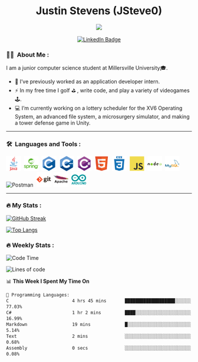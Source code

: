 <div id="header" align="center">
  <h1>Justin Stevens (JSteve0)</h1>
  <img src="https://media4.giphy.com/media/i1JHRZSXO9LZZDHqii/giphy.gif" width="200"/></p>
</div>

<div id="badges" align="center">
  <a href="https://www.linkedin.com/in/justin-stevens-77546021b/">
    <img src="https://img.shields.io/badge/LinkedIn-blue?style=for-the-badge&logo=linkedin&logoColor=white" alt="LinkedIn Badge"/>
  </a>
</div>

<!--
<div id="badges" align="center">
  <img src="https://komarev.com/ghpvc/?username=JSteve0&style=flat-square&color=blue" alt=""/>
</div>
--->

### :man_technologist: &nbsp;About Me :

I am a junior computer science student at Millersville University🎓.

- 🔭 I’ve previously worked as an application developer intern.
- ⚡  In my free time I golf ⛳️ , write code, and play a variety of videogames🕹.
- 💻 I’m currently working on a lottery scheduler for the XV6 Operating System, an advanced file system, a microsurgery simulator, and making a tower defense game in Unity.

---

### 🛠 &nbsp;Languages and Tools :

<p>
  <img src="https://github.com/devicons/devicon/blob/master/icons/java/java-original-wordmark.svg" title="Java" alt="Java" width="40" height="40"/>&nbsp;
  <img src="https://github.com/devicons/devicon/blob/master/icons/spring/spring-original-wordmark.svg" title="Spring" alt="Spring" width="40" height="40"/>&nbsp;
  <img src="https://github.com/devicons/devicon/blob/master/icons/c/c-original.svg" title="c" **alt="c" width="40" height="40"/>&nbsp;
  <img src="https://github.com/devicons/devicon/blob/master/icons/cplusplus/cplusplus-original.svg" title="C++" **alt="cplusplus" width="40" height="40"/>&nbsp;
  <img src="https://github.com/devicons/devicon/blob/master/icons/csharp/csharp-original.svg" title="c#" **alt="csharp" width="40" height="40"/>&nbsp;
  <img src="https://github.com/devicons/devicon/blob/master/icons/html5/html5-original.svg" title="HTML5" alt="HTML" width="40" height="40"/>&nbsp;
  <img src="https://github.com/devicons/devicon/blob/master/icons/css3/css3-plain-wordmark.svg"  title="CSS3" alt="CSS" width="40" height="40"/>&nbsp;
  <img src="https://github.com/devicons/devicon/blob/master/icons/javascript/javascript-original.svg" title="JavaScript" alt="JavaScript" width="40" height="40"/>&nbsp;
  <img src="https://github.com/devicons/devicon/blob/master/icons/nodejs/nodejs-original-wordmark.svg" title="NodeJS" alt="NodeJS" width="40" height="40"/>&nbsp;
  <img src="https://github.com/devicons/devicon/blob/master/icons/mysql/mysql-original-wordmark.svg" title="MySQL"  alt="MySQL" width="40" height="40"/>&nbsp;
  <img src="https://www.vectorlogo.zone/logos/getpostman/getpostman-icon.svg" title="Postman"  alt="Postman" width="40" height="40"/>&nbsp;
  <img src="https://github.com/devicons/devicon/blob/master/icons/git/git-original-wordmark.svg" title="Git" **alt="Git" width="40" height="40"/>&nbsp;
  <img src="https://github.com/devicons/devicon/blob/master/icons/apache/apache-original-wordmark.svg" title="Apache" **alt="Apache" width="40" height="40"/>&nbsp;
  <img src="https://github.com/devicons/devicon/blob/master/icons/arduino/arduino-original-wordmark.svg" title="Arduino" **alt="Arduino" width="40" height="40"/>&nbsp;
</p>

---

### :fire: My Stats :

[![GitHub Streak](http://github-readme-streak-stats.herokuapp.com?user=JSteve0&theme=dark)](https://git.io/streak-stats)

[![Top Langs](https://github-readme-stats.vercel.app/api/top-langs/?username=JSteve0&layout=compact&theme=vision-friendly-dark&langs_count=8)](https://github.com/anuraghazra/github-readme-stats)

### :fire: Weekly Stats :
<!--START_SECTION:waka-->
![Code Time](http://img.shields.io/badge/Code%20Time-18%20hrs%2036%20mins-blue)

![Lines of code](https://img.shields.io/badge/From%20Hello%20World%20I%27ve%20Written-2%20Million%20lines%20of%20code-blue)

📊 **This Week I Spent My Time On** 

```text
💬 Programming Languages: 
C                        4 hrs 45 mins       ███████████████████░░░░░░   77.03% 
C#                       1 hr 2 mins         ████░░░░░░░░░░░░░░░░░░░░░   16.99% 
Markdown                 19 mins             █░░░░░░░░░░░░░░░░░░░░░░░░   5.14% 
Text                     2 mins              ░░░░░░░░░░░░░░░░░░░░░░░░░   0.68% 
Assembly                 0 secs              ░░░░░░░░░░░░░░░░░░░░░░░░░   0.08%

```


<!--END_SECTION:waka-->

<!--
**JSteve0/JSteve0** is a ✨ _special_ ✨ repository because its `README.md` (this file) appears on your GitHub profile.

Here are some ideas to get you started:

- 🔭 I’m currently working on ...
- 🌱 I’m currently learning ...
- 👯 I’m looking to collaborate on ...
- 🤔 I’m looking for help with ...
- 💬 Ask me about ...
- 📫 How to reach me: ...
- 😄 Pronouns: ...
- ⚡ Fun fact: ...
-->
